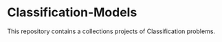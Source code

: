 # Classification-Models
This repository contains a collections projects of Classification problems.
